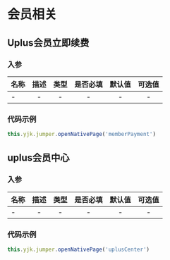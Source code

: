 # 会员相关

## Uplus会员立即续费

### 入参

| 名称     |                描述                |   类型   | 是否必填 | 默认值 | 可选值 |
| --------| :--------------------------------: | :------: | :------: | :----: | :------: |
| -     |              -                    |  -  |    -    |   -    |    -   |


### 代码示例

```js
this.yjk.jumper.openNativePage('memberPayment')
``` 

## uplus会员中心

### 入参

| 名称     |                描述                |   类型   | 是否必填 | 默认值 | 可选值 |
| --------| :--------------------------------: | :------: | :------: | :----: | :------: |
| -     |              -                    |  -  |    -    |   -    |    -   |


### 代码示例

```js
this.yjk.jumper.openNativePage('uplusCenter')
``` 
